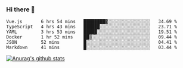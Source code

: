 ### Hi there 👋



<!--
**webB1an/webB1an** is a ✨ _special_ ✨ repository because its `README.md` (this file) appears on your GitHub profile.

Here are some ideas to get you started:

- 🔭 I’m currently working on ...
- 🌱 I’m currently learning ...
- 👯 I’m looking to collaborate on ...
- 🤔 I’m looking for help with ...
- 💬 Ask me about ...
- 📫 How to reach me: ...
- 😄 Pronouns: ...
- ⚡ Fun fact: ...
-->

<!--START_SECTION:waka-->

```text
Vue.js       6 hrs 54 mins   ████████▓░░░░░░░░░░░░░░░░   34.69 %
TypeScript   4 hrs 43 mins   ██████░░░░░░░░░░░░░░░░░░░   23.71 %
YAML         3 hrs 53 mins   █████░░░░░░░░░░░░░░░░░░░░   19.51 %
Docker       1 hr 52 mins    ██▒░░░░░░░░░░░░░░░░░░░░░░   09.44 %
JSON         52 mins         █░░░░░░░░░░░░░░░░░░░░░░░░   04.41 %
Markdown     41 mins         █░░░░░░░░░░░░░░░░░░░░░░░░   03.44 %
```

<!--END_SECTION:waka-->


[![Anurag's github stats](https://github-readme-stats.vercel.app/api?username=webB1an&show_icons=true&theme=radical)](https://github.com/anuraghazra/github-readme-stats)

